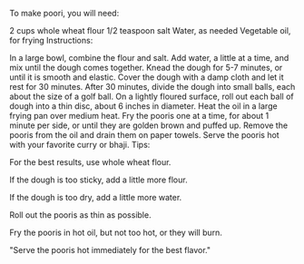 To make poori, you will need:

2 cups whole wheat flour
1/2 teaspoon salt
Water, as needed
Vegetable oil, for frying
Instructions:

In a large bowl, combine the flour and salt.
Add water, a little at a time, and mix until the dough comes together.
Knead the dough for 5-7 minutes, or until it is smooth and elastic.
Cover the dough with a damp cloth and let it rest for 30 minutes.
After 30 minutes, divide the dough into small balls, each about the size of a golf ball.
On a lightly floured surface, roll out each ball of dough into a thin disc, about 6 inches in diameter.
Heat the oil in a large frying pan over medium heat.
Fry the pooris one at a time, for about 1 minute per side, or until they are golden brown and puffed up.
Remove the pooris from the oil and drain them on paper towels.
Serve the pooris hot with your favorite curry or bhaji.
Tips:

For the best results, use whole wheat flour.

If the dough is too sticky, add a little more flour.

If the dough is too dry, add a little more water.

Roll out the pooris as thin as possible.

Fry the pooris in hot oil, but not too hot, or they will burn.

"Serve the pooris hot immediately for the best flavor."
